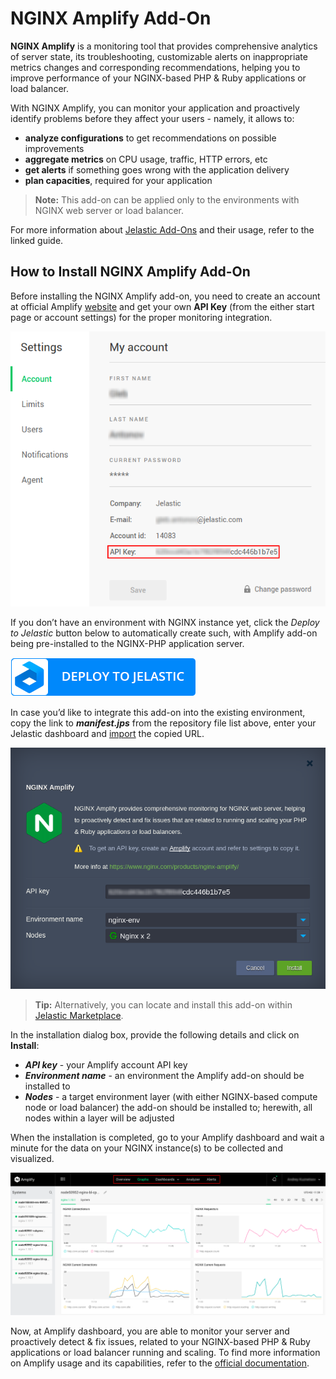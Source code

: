 # NGINX Amplify Add-On

**NGINX Amplify** is a monitoring tool that provides comprehensive analytics of server state, its troubleshooting, customizable alerts on inappropriate metrics changes and corresponding recommendations, helping you to improve performance of your NGINX-based PHP & Ruby applications or load balancer.

With NGINX Amplify, you can monitor your application and proactively identify problems before they affect your users - namely, it  allows to:
* **analyze configurations** to get recommendations on possible improvements
* **aggregate metrics** on CPU usage, traffic, HTTP errors, etc
* **get alerts** if something  goes wrong with the application delivery
* **plan capacities**, required for your application

> **Note:** This add-on can be applied only to the environments with NGINX web server or load balancer.

For more information about [Jelastic Add-Ons](https://github.com/jelastic-jps/jpswiki/wiki/Jelastic-Addons) and their usage, refer to the linked guide.

## How to Install NGINX Amplify Add-On

Before installing the NGINX Amplify add-on, you need to create an account at official Amplify [website](https://amplify.nginx.com/signup/) and get your own **API Key** (from the either start page or account settings) for the proper monitoring integration.

![Amplify Account Settings](/images/amplify-account-settings.png)

If you don’t have an environment with NGINX instance yet, click the _Deploy to Jelastic_ button below to automatically create such, with Amplify add-on being pre-installed to the NGINX-PHP application server. 

[![Deploy](https://github.com/jelastic-jps/git-push-deploy/raw/master/images/deploy-to-jelastic.png)](https://jelastic.com/install-application/?manifest=https://raw.githubusercontent.com/jelastic-jps/nginx-amplify/master/manifest_install.jps)

In case you’d like to integrate this add-on into the existing environment, copy the link to _**manifest.jps**_ from the repository file list above, enter your Jelastic dashboard and [import](https://docs.jelastic.com/environment-import) the copied URL.

![NGINX Amplify Install](/images/nginx-amplify-install.png)

> **Tip:** Alternatively, you can locate and install this add-on within [Jelastic Marketplace](https://docs.jelastic.com/marketplace#add-ons).

In the installation dialog box, provide the following details and click on **Install**:
* _**API key**_ - your Amplify account API key
* _**Environment name**_ - an environment the Amplify add-on should be installed to
* _**Nodes**_ - a target environment layer (with either NGINX-based compute node or load balancer) the add-on should be installed to; herewith, all nodes within a layer will be adjusted

When the installation is completed, go to your Amplify dashboard and wait a minute for the data on your NGINX instance(s) to be collected and visualized.

![NGINX Amplify Monitoring](/images/nginx-amplify-monitoring.png)

Now, at Amplify dashboard, you are able to monitor your server and proactively detect & fix issues, related to your NGINX-based PHP & Ruby applications or load balancer running and scaling. To find more information on Amplify usage and its capabilities, refer to the [official documentation](https://amplify.nginx.com/docs/guide-introduction.html).
